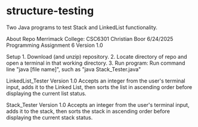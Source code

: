 # structure-testing
Two Java programs to test Stack and LinkedList functionality.

About Repo
    Merrimack College: CSC6301
    Christian Boor
    6/24/2025
    Programming Assignment 6
    Version 1.0

Setup
    1. Download (and unzip) repository.
    2. Locate directory of repo and open a terminal in that working directory.
    3. Run program: Run command line "java [file name]", such as "java Stack_Tester.java"

LinkedList_Tester
    Version 1.0
    Accepts an integer from the user's terminal input, adds it to the Linked List,
    then sorts the list in ascending order before displaying the current list
    status.


Stack_Tester
    Version 1.0
    Accepts an integer from the user's terminal input, adds it to the stack,
    then sorts the stack in ascending order before displaying the current stack
    status.
